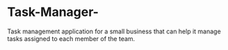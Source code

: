 # Task-Manager-
Task management application for a small business that can help it manage tasks assigned to each member of the team.
